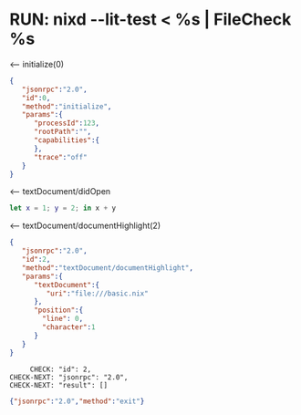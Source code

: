 # RUN: nixd --lit-test < %s | FileCheck %s

<-- initialize(0)

```json
{
   "jsonrpc":"2.0",
   "id":0,
   "method":"initialize",
   "params":{
      "processId":123,
      "rootPath":"",
      "capabilities":{
      },
      "trace":"off"
   }
}
```


<-- textDocument/didOpen

```nix file:///basic.nix
let x = 1; y = 2; in x + y
```

<-- textDocument/documentHighlight(2)


```json
{
   "jsonrpc":"2.0",
   "id":2,
   "method":"textDocument/documentHighlight",
   "params":{
      "textDocument":{
         "uri":"file:///basic.nix"
      },
      "position":{
        "line": 0,
        "character":1
      }
   }
}
```

```
     CHECK: "id": 2,
CHECK-NEXT: "jsonrpc": "2.0",
CHECK-NEXT: "result": []
```

```json
{"jsonrpc":"2.0","method":"exit"}
```
